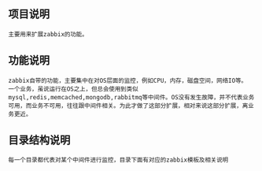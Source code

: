 ## 项目说明
```
主要用来扩展zabbix的功能。
```

## 功能说明
```
zabbix自带的功能，主要集中在对OS层面的监控，例如CPU，内存，磁盘空间，网络IO等。
一个业务，虽说运行在OS之上，但总会使用到类似mysql,redis,memcached,mongodb,rabbitmq等中间件。OS没有发生故障，并不代表业务可用，而业务不可用，往往跟中间件相关。为此才做了这部分扩展，相对来说这部分扩展，离业务更近。
```

## 目录结构说明
```
每一个目录都代表对某个中间件进行监控，目录下面有对应的zabbix模板及相关说明
```
